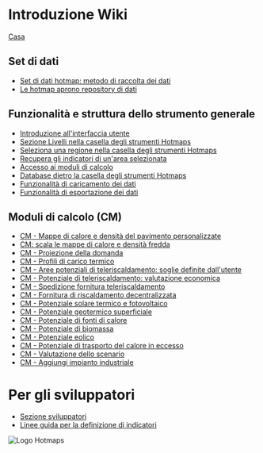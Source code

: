 <h1> Introduzione Wiki </h1><p> <a href="Home">Casa</a> </p><h2> Set di dati </h2><ul><li> <a href="en-Hotmaps-data-set-method-of-data-collection">Set di dati hotmap: metodo di raccolta dei dati</a> </li><li> <a href="en-Hotmaps-open-data-repositories">Le hotmap aprono repository di dati</a> </li></ul><h2> Funzionalità e struttura dello strumento generale </h2><ul><li> <a href="en-Introduction-to-user-interface">Introduzione all&#39;interfaccia utente</a> </li><li> <a href="en-Layers-section-in-the-Hotmaps-toolbox">Sezione Livelli nella casella degli strumenti Hotmaps</a> </li><li> <a href="en-Select-a-region-in-the-Hotmaps-toolbox">Seleziona una regione nella casella degli strumenti Hotmaps</a> </li><li> <a href="en-Retrieve-indicators-of-a-selected-area">Recupera gli indicatori di un&#39;area selezionata</a> </li><li> <a href="en-Access-to-calculation-modules">Accesso ai moduli di calcolo</a> </li><li> <a href="en-Database-behind-the-Hotmaps-toolbox">Database dietro la casella degli strumenti Hotmaps</a> </li><li> <a href="en-Data-upload-functionalities">Funzionalità di caricamento dei dati</a> </li><li> <a href="en-Data-export-functionalities">Funzionalità di esportazione dei dati</a> </li></ul><h2> Moduli di calcolo (CM) </h2><ul><li> <a href="en-CM-Customized-heat-and-floor-area-density-maps">CM - Mappe di calore e densità del pavimento personalizzate</a> </li><li> <a href="en-CM-Scale-heat-and-cool-density-maps">CM: scala le mappe di calore e densità fredda</a> </li><li> <a href="en-CM-Demand-projection">CM - Proiezione della domanda</a> </li><li> <a href="en-CM-Heat-load-profiles">CM - Profili di carico termico</a> </li><li> <a href="en-CM-District-heating-potential-areas-user-defined-thresholds">CM - Aree potenziali di teleriscaldamento: soglie definite dall&#39;utente</a> </li><li> <a href="en-CM-District-heating-potential-economic-assessment">CM - Potenziale di teleriscaldamento: valutazione economica</a> </li><li> <a href="en-CM-District-heating-supply-dispatch">CM - Spedizione fornitura teleriscaldamento</a> </li><li> <a href="en-CM-Decentral-heating-supply">CM - Fornitura di riscaldamento decentralizzata</a> </li><li> <a href="en-CM-Solar-thermal-and-PV-potential">CM - Potenziale solare termico e fotovoltaico</a> </li><li> <a href="en-CM-Shallow-geothermal-potential">CM - Potenziale geotermico superficiale</a> </li><li> <a href="en-CM-Heat-source-potential">CM - Potenziale di fonti di calore</a> </li><li> <a href="en-CM-Biomass-potential">CM - Potenziale di biomassa</a> </li><li> <a href="en-CM-Wind-potential">CM - Potenziale eolico</a> </li><li> <a href="en-CM-Excess-heat-transport-potential">CM - Potenziale di trasporto del calore in eccesso</a> </li><li> <a href="en-CM-Scenario-assessment">CM - Valutazione dello scenario</a> </li><li> <a href="en-CM-Add-industry-plant">CM - Aggiungi impianto industriale</a> </li></ul><h1> Per gli sviluppatori </h1><ul><li> <a href="en-Developers">Sezione sviluppatori</a> </li><li> <a href="en-Guidelines-for-defining-indicators">Linee guida per la definizione di indicatori</a> </li></ul><p><img alt="Logo Hotmaps" src="https://www.hotmaps-project.eu/wp-content/uploads/2017/02/logo.svg"/></p>